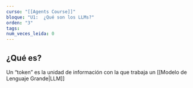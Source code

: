 ```yaml
---
curso: "[[Agents Course]]"
bloque: "U1:  ¿Qué son los LLMs?"
orden: "3"
tags: 
num_veces_leida: 0
---
```

## ¿Qué es?

Un “token” es la unidad de información con la que trabaja un [[Modelo de Lenguaje Grande|LLM]]  

